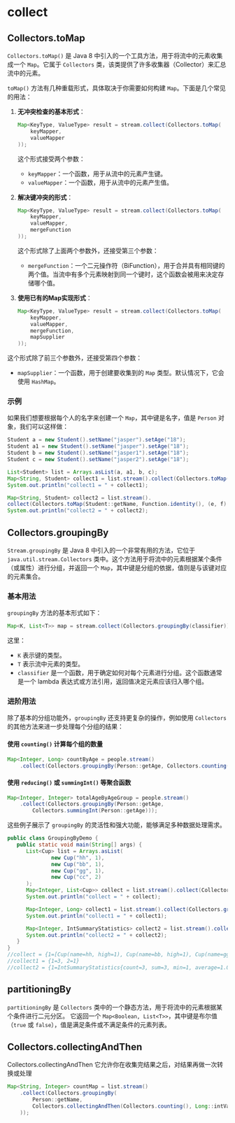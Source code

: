# collect

## Collectors.toMap

`Collectors.toMap()` 是 Java 8 中引入的一个工具方法，用于将流中的元素收集成一个 `Map`。它属于 `Collectors` 类，该类提供了许多收集器（Collector）来汇总流中的元素。

`toMap()` 方法有几种重载形式，具体取决于你需要如何构建 `Map`。下面是几个常见的用法：

1. **无冲突检查的基本形式**：
   ```java
   Map<KeyType, ValueType> result = stream.collect(Collectors.toMap(
       keyMapper,
       valueMapper
   ));
   ```
   这个形式接受两个参数：
    - `keyMapper`：一个函数，用于从流中的元素产生键。
    - `valueMapper`：一个函数，用于从流中的元素产生值。

2. **解决键冲突的形式**：
   ```java
   Map<KeyType, ValueType> result = stream.collect(Collectors.toMap(
       keyMapper,
       valueMapper,
       mergeFunction
   ));
   ```
   这个形式除了上面两个参数外，还接受第三个参数：
    - `mergeFunction`：一个二元操作符（BiFunction），用于合并具有相同键的两个值。当流中有多个元素映射到同一个键时，这个函数会被用来决定存储哪个值。

3. **使用已有的Map实现形式**：
   ```java
   Map<KeyType, ValueType> result = stream.collect(Collectors.toMap(
       keyMapper,
       valueMapper,
       mergeFunction,
       mapSupplier
   ));
   ```
这个形式除了前三个参数外，还接受第四个参数：
- `mapSupplier`：一个函数，用于创建要收集到的 `Map` 类型。默认情况下，它会使用 `HashMap`。

### 示例

如果我们想要根据每个人的名字来创建一个 `Map`，其中键是名字，值是 `Person` 对象，我们可以这样做：

``` java
Student a = new Student().setName("jasper").setAge("18");
Student a1 = new Student().setName("jasper").setAge("18");
Student b = new Student().setName("jasper1").setAge("18");
Student c = new Student().setName("jasper2").setAge("18");

List<Student> list = Arrays.asList(a, a1, b, c);
Map<String, Student> collect1 = list.stream().collect(Collectors.toMap(Student::getName, Function.identity(), (e, f) -> e));
System.out.println("collect1 = " + collect1);

Map<String, Student> collect2 = list.stream().
collect(Collectors.toMap(Student::getName, Function.identity(), (e, f) -> e,LinkedHashMap::new));
System.out.println("collect2 = " + collect2);

```


## Collectors.groupingBy

`Stream.groupingBy` 是 Java 8 中引入的一个非常有用的方法，它位于 `java.util.stream.Collectors` 类中。这个方法用于将流中的元素根据某个条件（或属性）进行分组，并返回一个 `Map`，其中键是分组的依据，值则是与该键对应的元素集合。

### 基本用法

`groupingBy` 方法的基本形式如下：

```java
Map<K, List<T>> map = stream.collect(Collectors.groupingBy(classifier));
```

这里：
- `K` 表示键的类型。
- `T` 表示流中元素的类型。
- `classifier` 是一个函数，用于确定如何对每个元素进行分组。这个函数通常是一个 lambda 表达式或方法引用，返回值决定元素应该归入哪个组。

### 进阶用法

除了基本的分组功能外，`groupingBy` 还支持更复杂的操作，例如使用 `Collectors` 的其他方法来进一步处理每个分组的结果：

#### 使用 `counting()` 计算每个组的数量

```java
Map<Integer, Long> countByAge = people.stream()
    .collect(Collectors.groupingBy(Person::getAge, Collectors.counting()));
```
#### 使用 `reducing()` 或 `summingInt()` 等聚合函数

```java
Map<Integer, Integer> totalAgeByAgeGroup = people.stream()
    .collect(Collectors.groupingBy(Person::getAge, 
        Collectors.summingInt(Person::getAge)));
```
这些例子展示了 `groupingBy` 的灵活性和强大功能，能够满足多种数据处理需求。

```java
public class GroupingByDemo {
   public static void main(String[] args) {
      List<Cup> list = Arrays.asList(
              new Cup("hh", 1),
              new Cup("bb", 1),
              new Cup("gg", 1),
              new Cup("cc", 2)
      );
      Map<Integer, List<Cup>> collect = list.stream().collect(Collectors.groupingBy(Cup::getHigh));
      System.out.println("collect = " + collect);

      Map<Integer, Long> collect1 = list.stream().collect(Collectors.groupingBy(Cup::getHigh, Collectors.counting()));
      System.out.println("collect1 = " + collect1);

      Map<Integer, IntSummaryStatistics> collect2 = list.stream().collect(Collectors.groupingBy(Cup::getHigh, Collectors.summarizingInt(Cup::getHigh)));
      System.out.println("collect2 = " + collect2);
   }
}
//collect = {1=[Cup(name=hh, high=1), Cup(name=bb, high=1), Cup(name=gg, high=1)], 2=[Cup(name=cc, high=2)]}
//collect1 = {1=3, 2=1}
//collect2 = {1=IntSummaryStatistics{count=3, sum=3, min=1, average=1.000000, max=1}, 2=IntSummaryStatistics{count=1, sum=2, min=2, average=2.000000, max=2}}
```

## partitioningBy

`partitioningBy` 是 `Collectors` 类中的一个静态方法，用于将流中的元素根据某个条件进行二元分区。
它返回一个 `Map<Boolean, List<T>>`，其中键是布尔值（`true` 或 `false`），值是满足条件或不满足条件的元素列表。


## Collectors.collectingAndThen
Collectors.collectingAndThen 它允许你在收集完结果之后，对结果再做一次转换或处理

```java
Map<String, Integer> countMap = list.stream()
    .collect(Collectors.groupingBy(
        Person::getName,
        Collectors.collectingAndThen(Collectors.counting(), Long::intValue)
    ));
```